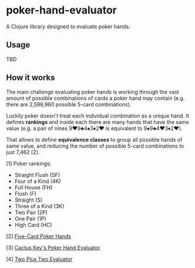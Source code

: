 # poker-hand-evaluator

A Clojure library designed to evaluate poker hands.

## Usage

TBD

## How it works

The main challenge evaluating poker hands is working through the vast amount of possible combinations of cards a poker hand may contain (e.g. there are 2,598,960 possible 5-card combinations).

Luckily poker doesn't treat each individual combination as a unique hand. It defines **rankings** and inside each there are many hands that have the same value (e.g. a pair of nines 9♥9♣4♠3♦2♥ is equivalent to 9♠9♣4♥3♦2♥).

That allows to define **equivalence classes** to group all possible hands of same value, and reducing the number of possible 5-card combinations to just 7,462 [2].

[1] Poker rankings:

* Straight Flush (SF)
* Four of a Kind (4K)
* Full House (FH)
* Flush (F)
* Straight (S)
* Three of a Kind (3K)
* Two Pair (2P)
* One Pair (1P)
* High Card (HC)

[2] [Five-Card Poker Hands](http://www.suffecool.net/poker/7462.html)

[3] [Cactus Kev's Poker Hand Evaluator](http://www.suffecool.net/poker/evaluator.html)

[4] [Two Plus Two Evaluator](http://www.codingthewheel.com/archives/poker-hand-evaluator-roundup/)
